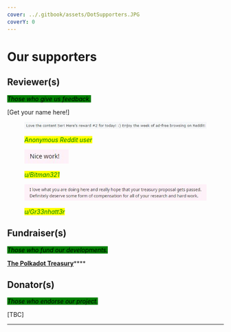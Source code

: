 ```yaml
---
cover: ../.gitbook/assets/DotSupporters.JPG
coverY: 0
---
```


# Our supporters

## Reviewer(s)

_<mark style="background-color:green;">Those who give us feedback.</mark>_

\[Get your name here!]

<figure><img src="../.gitbook/assets/Feedback.JPG" alt=""><figcaption><p><em><mark style="color:green;">Anonymous Reddit user</mark></em> </p></figcaption></figure>

<figure><img src="../.gitbook/assets/Feedbackb.JPG" alt=""><figcaption><p><em><mark style="color:green;">u/Bitman321</mark></em></p></figcaption></figure>

<figure><img src="../.gitbook/assets/Feedback6.JPG" alt=""><figcaption><p><em><mark style="color:green;">u/Gr33nhatt3r</mark></em></p></figcaption></figure>

## **Fundraiser(s)**

_<mark style="background-color:green;">Those who fund our developments.</mark>_

[**The Polkadot Treasury**](https://polkadot.subsquare.io/council/motion/263)****

## Donator(s)

_<mark style="background-color:green;">Those who endorse our project.</mark>_

\[TBC]

****
